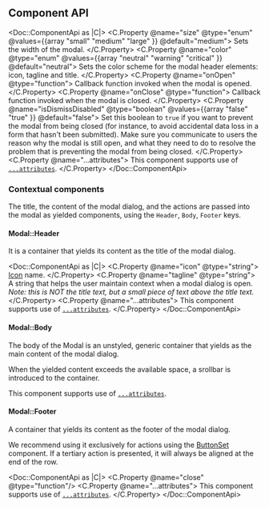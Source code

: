 ## Component API

<Doc::ComponentApi as |C|>
  <C.Property @name="size" @type="enum" @values={{array "small" "medium" "large" }} @default="medium">
    Sets the width of the modal.
  </C.Property>
  <C.Property @name="color" @type="enum" @values={{array "neutral" "warning" "critical" }} @default="neutral">
    Sets the color scheme for the modal header elements: icon, tagline and title.
  </C.Property>
  <C.Property @name="onOpen" @type="function">
    Callback function invoked when the modal is opened.
  </C.Property>
  <C.Property @name="onClose" @type="function">
    Callback function invoked when the modal is closed.
  </C.Property>
  <C.Property @name="isDismissDisabled" @type="boolean" @values={{array "false" "true" }} @default="false">
    Set this boolean to `true` if you want to prevent the modal from being closed (for instance, to avoid accidental data loss in a form that hasn't been submitted). Make sure you communicate to users the reason why the modal is still open, and what they need to do to resolve the problem that is preventing the modal from being closed.
  </C.Property>
  <C.Property @name="...attributes">
    This component supports use of [`...attributes`](https://guides.emberjs.com/release/in-depth-topics/patterns-for-components/#toc_attribute-ordering).
  </C.Property>
</Doc::ComponentApi>

### Contextual components

The title, the content of the modal dialog, and the actions are passed into the modal as yielded components, using the `Header`, `Body`, `Footer` keys.

#### Modal::Header

It is a container that yields its content as the title of the modal dialog.

<Doc::ComponentApi as |C|>
  <C.Property @name="icon" @type="string">
    [Icon](/foundations/icons) name.
  </C.Property>
  <C.Property @name="tagline" @type="string">
    A string that helps the user maintain context when a modal dialog is open. _Note: this is NOT the title text, but a small piece of text above the title text._
  </C.Property>
  <C.Property @name="...attributes">
    This component supports use of [`...attributes`](https://guides.emberjs.com/release/in-depth-topics/patterns-for-components/#toc_attribute-ordering).
  </C.Property>
</Doc::ComponentApi>

#### Modal::Body

The body of the Modal is an unstyled, generic container that yields as the main content of the modal dialog.

When the yielded content exceeds the available space, a srollbar is introduced to the container.

This component supports use of [`...attributes`](https://guides.emberjs.com/release/in-depth-topics/patterns-for-components/#toc_attribute-ordering).

#### Modal::Footer

A container that yields its content as the footer of the modal dialog.

We recommend using it exclusively for actions using the [ButtonSet](/components/button-set/) component. If a tertiary action is presented, it will always be aligned at the end of the row.

<Doc::ComponentApi as |C|>
  <C.Property @name="close" @type="function"/>
  <C.Property @name="...attributes">
    This component supports use of [`...attributes`](https://guides.emberjs.com/release/in-depth-topics/patterns-for-components/#toc_attribute-ordering).
  </C.Property>
</Doc::ComponentApi>
